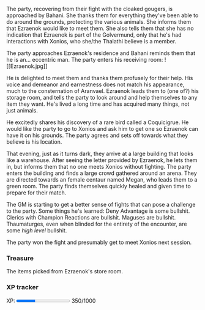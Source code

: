 The party, recovering from their fight with the cloaked gougers, is approached by Bahani.  She thanks them for everything they've been able to do around the grounds, protecting the various animals.  She informs them that Ezraenok would like to meet them.  She also tells them that she has no indication that Ezraenok is part of the Golvermund, only that he's had interactions with Xonios, who she/the Thalathi believe is a member.

The party approaches Ezraenok's residence and Bahani reminds them that he is an... eccentric man.  The party enters his receiving room:
![[Ezraenok.jpg]]

He is delighted to meet them and thanks them profusely for their help.  His voice and demeanor and earnestness does not match his appearance, much to the consternation of Aranvael. Ezraenok  leads them to (one of?) his storage room, and tells the party to look around and help themselves to any item they want.  He's lived a long time and has acquired many things, not just animals.

He excitedly shares his discovery of a rare bird called a Coquicigrue. He would like the party to go to Xonios and ask him to get one so Ezraenok can have it on his grounds. The party agrees and sets off towards what they believe is his location.

That evening, just as it turns dark, they arrive at a large building that looks like a warehouse.  After seeing the letter provided by Ezraenok, he lets them in, but informs them that no one meets Xonios without fighting.  The party enters the building and finds a large crowd gathered around an arena.  They are directed towards an female centaur named Megan, who leads them to a green room. The party finds themselves quickly healed and given time to prepare for their match.

The GM is starting to get a better sense of fights that can pose a challenge to the party.  Some things he's learned: Deny Advantage is some bullshit.  Clerics with Champion Reactions are bullshit. Maguses are bullshit.  Thaumaturges, even when blinded for the entirety of the encounter, are some *high level* bullshit.

The party won the fight and presumably get to meet Xonios next session.


### Treasure
The items picked from Ezraenok's store room.

### XP tracker

XP: <progress max=1000 value=350> </progress> 350/1000

